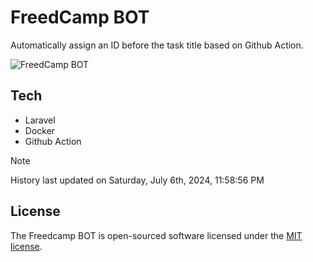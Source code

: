 # FreedCamp BOT

Automatically assign an ID before the task title based on Github Action.

![FreedCamp BOT](https://repository-images.githubusercontent.com/737932867/7d34798b-2680-471c-b089-a78a718d3d6a)

## Tech

- Laravel
- Docker
- Github Action

> [!NOTE]  
> History last updated on Saturday, July 6th, 2024, 11:58:56 PM

## License

The Freedcamp BOT is open-sourced software licensed under the [MIT license](https://opensource.org/licenses/MIT).
